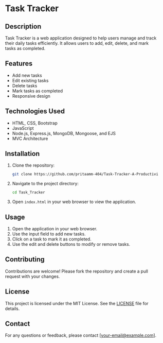 # Task Tracker

## Description
Task Tracker is a web application designed to help users manage and track their daily tasks efficiently. It allows users to add, edit, delete, and mark tasks as completed.

## Features
- Add new tasks
- Edit existing tasks
- Delete tasks
- Mark tasks as completed
- Responsive design

## Technologies Used
- HTML, CSS, Bootstrap
- JavaScript
- Node.js, Express.js, MongoDB, Mongoose, and EJS
- MVC Architecture

## Installation
1. Clone the repository:
    ```bash
    git clone https://github.com/pritaamm-404/Task-Tracker-A-Productivity-Companion.git
    ```
2. Navigate to the project directory:
    ```bash
    cd Task_Tracker
    ```
3. Open `index.html` in your web browser to view the application.

## Usage
1. Open the application in your web browser.
2. Use the input field to add new tasks.
3. Click on a task to mark it as completed.
4. Use the edit and delete buttons to modify or remove tasks.

## Contributing
Contributions are welcome! Please fork the repository and create a pull request with your changes.

## License
This project is licensed under the MIT License. See the [LICENSE](LICENSE) file for details.

## Contact
For any questions or feedback, please contact [your-email@example.com].
